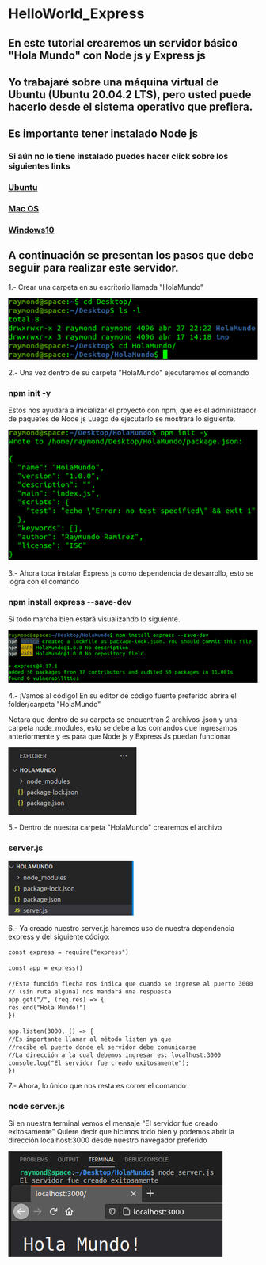 # HelloWorld_Express

## En este tutorial crearemos un servidor básico "Hola Mundo" con Node js y Express js

## Yo trabajaré sobre una máquina virtual de Ubuntu (Ubuntu 20.04.2 LTS), pero usted puede hacerlo desde el sistema operativo que prefiera.

## Es importante tener instalado Node js 

### Si aún no lo tiene instalado puedes hacer click sobre los siguientes links
### [Ubuntu](https://www.youtube.com/watch?v=kH_Ywehewiw)
### [Mac OS](https://www.youtube.com/watch?v=oxFPiYWItR0)
### [Windows10](https://www.youtube.com/watch?v=v0x1Ku5Tgac)

## A continuación se presentan los pasos que debe seguir para realizar este servidor.

1.- Crear una carpeta en su escritorio llamada "HolaMundo"

![](/img/cap1.png)

2.- Una vez dentro de su carpeta "HolaMundo" ejecutaremos el comando 
### npm init -y

Estos nos ayudará a inicializar el proyecto con npm, que es el administrador de paquetes de Node js
Luego de ejecutarlo se mostrará lo siguiente.

![](/img/cap2.png)

3.- Ahora toca instalar Express js como dependencia de desarrollo, esto se logra con el comando
### npm install express --save-dev

Si todo marcha bien estará visualizando lo siguiente.

![](/img/cap3.png)

4.- ¡Vamos al código! En su editor de código fuente preferido abrira el folder/carpeta "HolaMundo"

Notara que dentro de su carpeta se encuentran 2 archivos .json y una carpeta node_modules, esto se debe a los comandos que ingresamos anteriormente y es para que Node js y Express Js puedan funcionar

![](/img/cap4.png)

5.- Dentro de nuestra carpeta "HolaMundo" crearemos el archivo 
### server.js

![](/img/cap5.png)

6.- Ya creado nuestro server.js haremos uso de nuestra dependencia express y del siguiente código:

    const express = require("express")

    const app = express()

    //Esta función flecha nos indica que cuando se ingrese al puerto 3000
    // (sin ruta alguna) nos mandará una respuesta
    app.get("/", (req,res) => {
    res.end("Hola Mundo!")
    })

    app.listen(3000, () => {
    //Es importante llamar al método listen ya que
    //recibe el puerto donde el servidor debe comunicarse
    //La dirección a la cual debemos ingresar es: localhost:3000
    console.log("El servidor fue creado exitosamente");
    })

7.- Ahora, lo único que nos resta es correr el comando
### node server.js

Si en nuestra terminal vemos el mensaje "El servidor fue creado exitosamente"
Quiere decir que hicimos todo bien y podemos abrir la dirección localhost:3000 desde nuestro navegador preferido

![](/img/cap6.png)






